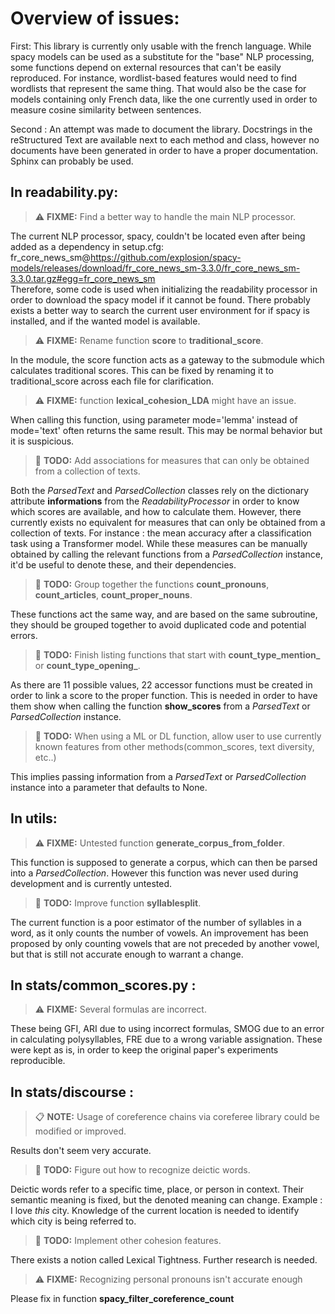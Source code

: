 # Overview of issues:

First: This library is currently only usable with the french language. While spacy models can be used as a substitute for the "base" NLP processing, some functions depend on external resources that can't be easily reproduced. For instance, wordlist-based features would need to find wordlists that represent the same thing. That would also be the case for models containing only French data, like the one currently used in order to measure cosine similarity between sentences.

Second : An attempt was made to document the library. Docstrings in the reStructured Text are available next to each method and class, however no documents have been generated in order to have a proper documentation. Sphinx can probably be used.


## In readability.py:
> ⚠️ **FIXME:** Find a better way to handle the main NLP processor.

The current NLP processor, spacy, couldn't be located even after being added as a dependency in setup.cfg:  
fr_core_news_sm@https://github.com/explosion/spacy-models/releases/download/fr_core_news_sm-3.3.0/fr_core_news_sm-3.3.0.tar.gz#egg=fr_core_news_sm  
Therefore, some code is used when initializing the readability processor in order to download the spacy model if it cannot be found. There probably exists a better way to search the current user environment for if spacy is installed, and if the wanted model is available.

> ⚠️ **FIXME:** Rename function **score** to **traditional_score**.

In the module, the score function acts as a gateway to the submodule which calculates traditional scores. This can be fixed by renaming it to traditional_score across each file for clarification.

> ⚠️ **FIXME:** function **lexical_cohesion_LDA** might have an issue.

When calling this function, using parameter mode='lemma' instead of mode='text' often returns the same result. This may be normal behavior but it is suspicious.

> 📝 **TODO:** Add associations for measures that can only be obtained from a collection of texts.

Both the *ParsedText* and *ParsedCollection* classes rely on the dictionary attribute **informations** from the *ReadabilityProcessor* in order to know which scores are available, and how to calculate them. However, there currently exists no equivalent for measures that can only be obtained from a collection of texts. For instance : the mean accuracy after a classification task using a Transformer model. While these measures can be manually obtained by calling the relevant functions from a *ParsedCollection* instance, it'd be useful to denote these, and their dependencies.

> 📝 **TODO:** Group together the functions **count_pronouns**, **count_articles**, **count_proper_nouns**.

These functions act the same way, and are based on the same subroutine, they should be grouped together to avoid duplicated code and potential errors.

> 📝 **TODO:** Finish listing functions that start with **count_type_mention_** or **count_type_opening_**.

As there are 11 possible values, 22 accessor functions must be created in order to link a score to the proper function. This is needed in order to have them show when calling the function **show_scores** from a *ParsedText* or *ParsedCollection* instance.

> 📝 **TODO:** When using a ML or DL function, allow user to use currently known features from other methods(common_scores, text diversity, etc..)

This implies passing information from a *ParsedText* or *ParsedCollection* instance into a parameter that defaults to None.


## In utils:
> ⚠️ **FIXME:** Untested function **generate_corpus_from_folder**.

This function is supposed to generate a corpus, which can then be parsed into a *ParsedCollection*. However this function was never used during development and is currently untested.

> 📝 **TODO:** Improve function **syllablesplit**.

The current function is a poor estimator of the number of syllables in a word, as it only counts the number of vowels. An improvement has been proposed by only counting vowels that are not preceded by another vowel, but that is still not accurate enough to warrant a change.

## In stats/common_scores.py :
> ⚠️ **FIXME:** Several formulas are incorrect.

These being GFI, ARI due to using incorrect formulas, SMOG due to an error in calculating polysyllables, FRE due to a wrong variable assignation.
These were kept as is, in order to keep the original paper's experiments reproducible.

## In stats/discourse :
> 📋 **NOTE:** Usage of coreference chains via coreferee library could be modified or improved.

Results don't seem very accurate.

> 📝 **TODO:** Figure out how to recognize deictic words.

Deictic words refer to a specific time, place, or person in context. Their semantic meaning is fixed, but the denoted meaning can change.
Example : I love *this* city.
Knowledge of the current location is needed to identify which city is being referred to.

> 📝 **TODO:** Implement other cohesion features.

There exists a notion called Lexical Tightness. Further research is needed.

> ⚠️ **FIXME:** Recognizing personal pronouns isn't accurate enough

Please fix in function **spacy_filter_coreference_count**